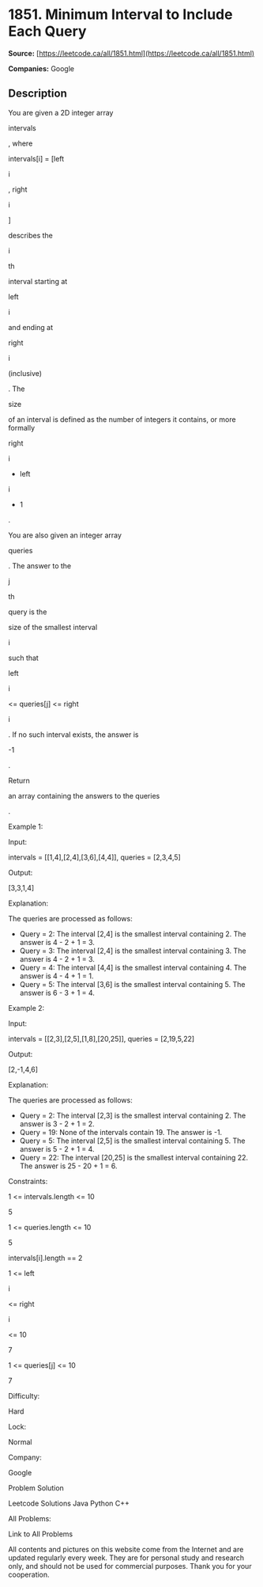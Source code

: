 # 1851. Minimum Interval to Include Each Query

**Source:** [https://leetcode.ca/all/1851.html](https://leetcode.ca/all/1851.html)

**Companies:** Google

## Description

You are given a 2D integer array

intervals

, where

intervals[i] = [left

i

, right

i

]

describes the

i

th

interval starting at

left

i

and ending at

right

i

(inclusive)

. The

size

of an interval is defined as the number of integers it contains, or more formally

right

i

- left

i

+ 1

.

You are also given an integer array

queries

. The answer to the

j

th

query is the

size of the smallest interval

i

such that

left

i

<= queries[j] <= right

i

. If no such interval exists, the answer is

-1

.

Return

an array containing the answers to the queries

.

Example 1:

Input:

intervals = [[1,4],[2,4],[3,6],[4,4]], queries = [2,3,4,5]

Output:

[3,3,1,4]

Explanation:

The queries are processed as follows:
- Query = 2: The interval [2,4] is the smallest interval containing 2. The answer is 4 - 2 + 1 = 3.
- Query = 3: The interval [2,4] is the smallest interval containing 3. The answer is 4 - 2 + 1 = 3.
- Query = 4: The interval [4,4] is the smallest interval containing 4. The answer is 4 - 4 + 1 = 1.
- Query = 5: The interval [3,6] is the smallest interval containing 5. The answer is 6 - 3 + 1 = 4.

Example 2:

Input:

intervals = [[2,3],[2,5],[1,8],[20,25]], queries = [2,19,5,22]

Output:

[2,-1,4,6]

Explanation:

The queries are processed as follows:
- Query = 2: The interval [2,3] is the smallest interval containing 2. The answer is 3 - 2 + 1 = 2.
- Query = 19: None of the intervals contain 19. The answer is -1.
- Query = 5: The interval [2,5] is the smallest interval containing 5. The answer is 5 - 2 + 1 = 4.
- Query = 22: The interval [20,25] is the smallest interval containing 22. The answer is 25 - 20 + 1 = 6.

Constraints:

1 <= intervals.length <= 10

5

1 <= queries.length <= 10

5

intervals[i].length == 2

1 <= left

i

<= right

i

<= 10

7

1 <= queries[j] <= 10

7

Difficulty:

Hard

Lock:

Normal

Company:

Google

Problem Solution

Leetcode Solutions Java Python C++

All Problems:

Link to All Problems

All contents and pictures on this website come from the Internet and are updated regularly every week. They are for personal study and research only, and should not be used for commercial purposes. Thank you for your cooperation.

